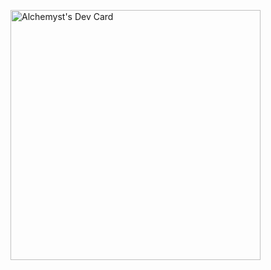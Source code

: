 <a href="https://app.daily.dev/Alchemyst"><img src="https://api.daily.dev/devcards/44c57a0ac3df4ec1a935861ede2a65a6.png?r=tm9" width="400" alt="Alchemyst's Dev Card"/></a>
